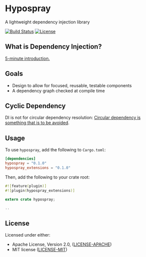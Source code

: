 # Hypospray

A lightweight dependency injection library

[![Build Status](https://travis-ci.org/jonysy/hypospray.svg?branch=master)](https://travis-ci.org/jonysy/hypospray) [![License](https://img.shields.io/crates/l/hypospray.svg)](LICENSE)

## What is Dependency Injection?

[5-minute introduction.](https://youtu.be/IKD2-MAkXyQ)

## Goals

* Design to allow for focused, reusable, testable components
* A dependency graph checked at compile time

## Cyclic Dependency

DI is not for circular dependency resolution: [Circular dependency is something that is to be avoided][di post].

## Usage

To use `hypospray`, add the following to `Cargo.toml`:

```toml
[dependencies]
hypospray = "0.1.0"
hypospray_extensions = "0.1.0"
```

Then, add the following to your crate root:

```rust
#![feature(plugin)]
#![plugin(hypospray_extensions)]

extern crate hypospray;

..
```

## License

Licensed under either:

* Apache License, Version 2.0, ([LICENSE-APACHE](http://www.apache.org/licenses/LICENSE-2.0))
* MIT license ([LICENSE-MIT](http://opensource.org/licenses/MIT))

[di post]: http://misko.hevery.com/2008/08/01/circular-dependency-in-constructors-and-dependency-injection/